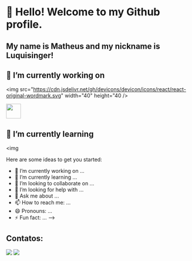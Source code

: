 # 👋 Hello! Welcome to my Github profile.
## My name is Matheus and my nickname is Luquisinger!

## 🔭 I’m currently working on


<img src="https://cdn.jsdelivr.net/gh/devicons/devicon/icons/react/react-original-wordmark.svg" width="40" height="40 />
          
<img src="https://cdn.jsdelivr.net/gh/devicons/devicon/icons/git/git-original.svg" width="40" height="40"/>

## 🌱 I’m currently learning

<img 

Here are some ideas to get you started:

- 🔭 I’m currently working on ...
- 🌱 I’m currently learning ...
- 👯 I’m looking to collaborate on ...
- 🤔 I’m looking for help with ...
- 💬 Ask me about ...
- 📫 How to reach me: ...
- 😄 Pronouns: ...
- ⚡ Fun fact: ...
-->
## Contatos:

<div>
<a href = "matheus.779@hotmail.com"><img src="https://img.shields.io/badge/Gmail-D14836?style=for-the-badge&logo=gmail&logoColor=white" target="_blank"></a>
<a href="https://www.linkedin.com/in/luquisinger/" target="_blank"><img src="https://img.shields.io/badge/-LinkedIn-%230077B5?style=for-the-badge&logo=linkedin&logoColor=white" target="_blank"></a>   
</div>
